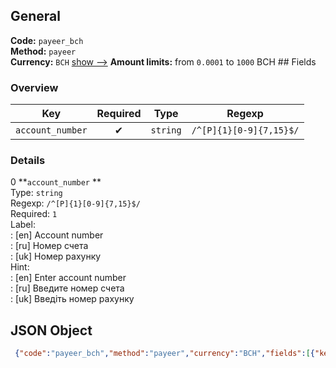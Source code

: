 ## General 
**Code:** `payeer_bch`  
**Method:** `payeer`  
**Currency:** `BCH` [show -->]() 
**Amount limits:** from `0.0001`  to `1000`  BCH ## Fields 
### Overview 
|Key|Required|Type|Regexp| 
|:---:|:---:|:---:|:---:| 
|`account_number` |✔ |`string` |`/^[P]{1}[0-9]{7,15}$/` | 
 
### Details 
0 **`account_number` **  
Type: `string`  
Regexp: `/^[P]{1}[0-9]{7,15}$/`  
Required: `1`  
Label:  
: [en] Account number  
: [ru] Номер счета  
: [uk] Номер рахунку  
Hint:  
: [en] Enter account number  
: [ru] Введите номер счета  
: [uk] Введіть номер рахунку  
## JSON Object 
```json
 {"code":"payeer_bch","method":"payeer","currency":"BCH","fields":[{"key":"account_number","type":"string","label":{"en":"Account number","ru":"\u041d\u043e\u043c\u0435\u0440 \u0441\u0447\u0435\u0442\u0430","uk":"\u041d\u043e\u043c\u0435\u0440 \u0440\u0430\u0445\u0443\u043d\u043a\u0443"},"hint":{"en":"Enter account number","ru":"\u0412\u0432\u0435\u0434\u0438\u0442\u0435 \u043d\u043e\u043c\u0435\u0440 \u0441\u0447\u0435\u0442\u0430","uk":"\u0412\u0432\u0435\u0434\u0456\u0442\u044c \u043d\u043e\u043c\u0435\u0440 \u0440\u0430\u0445\u0443\u043d\u043a\u0443"},"regexp":"\/^[P]{1}[0-9]{7,15}$\/","required":true,"position":1}],"amount_min":0.0001,"amount_max":1000}```  
